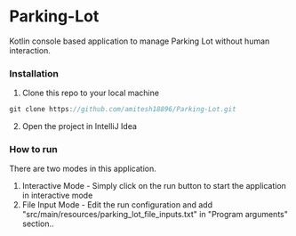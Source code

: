 # Parking-Lot
Kotlin console based application to manage Parking Lot without human interaction.

### Installation
1. Clone this repo to your local machine
```java
git clone https://github.com/amitesh18896/Parking-Lot.git
```
2. Open the project in IntelliJ Idea

### How to run
There are two modes in this application.
1. Interactive Mode -  Simply click on the run button to start the application in interactive mode
2. File Input Mode - Edit the run configuration and add "src/main/resources/parking_lot_file_inputs.txt" in "Program arguments" section..
